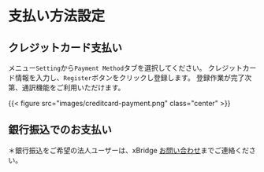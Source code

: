 # 支払い方法設定

## クレジットカード支払い

メニュー`Setting`から`Payment Method`タブを選択してください。
クレジットカード情報を入力し、`Register`ボタンをクリックし登録します。
登録作業が完了次第、通訳機能をご利用いただけます。

{{< figure src="images/creditcard-payment.png"  class="center" >}}

## 銀行振込でのお支払い

＊銀行振込をご希望の法人ユーザーは、xBridge [お問い合わせ](https://xbridge.on-apace.com/contact-us)までご連絡ください。

